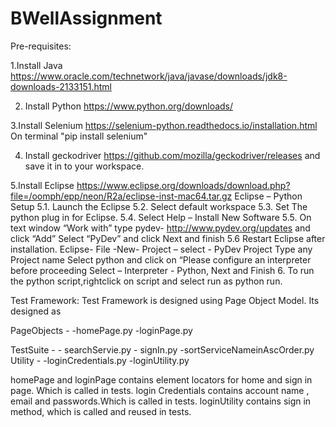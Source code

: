 # BWellAssignment
Pre-requisites:

1.Install Java
https://www.oracle.com/technetwork/java/javase/downloads/jdk8-downloads-2133151.html

2. Install Python
https://www.python.org/downloads/

3.Install Selenium
https://selenium-python.readthedocs.io/installation.html
On terminal "pip install selenium"

4. Install geckodriver
https://github.com/mozilla/geckodriver/releases
and save it in to your workspace.

5.Install Eclipse 
https://www.eclipse.org/downloads/download.php?file=/oomph/epp/neon/R2a/eclipse-inst-mac64.tar.gz
Eclipse – Python Setup
5.1.  Launch the Eclipse
5.2.  Select default workspace
5.3.  Set The python plug in for Eclipse.
5.4.  Select Help – Install New Software 
5.5.  On text window “Work with”
      type pydev-  http://www.pydev.org/updates
      and click “Add”
      Select “PyDev” and click Next and finish
5.6  Restart Eclipse after installation.
      Eclipse- File -New- Project – select - PyDev Project
      Type any Project name
      Select python and click on “Please configure an interpreter before proceeding
      Select – Interpreter - Python, Next and Finish
6. To run the python script,rightclick on script and select run as python run.

Test Framework:
Test Framework is designed using Page Object Model. Its designed as

PageObjects -
            -homePage.py
            -loginPage.py
            
TestSuite -
          - searchServie.py
          - signIn.py
          -sortServiceNameinAscOrder.py
Utility -
         -loginCredentials.py
         -loginUtility.py
         
         
homePage and loginPage contains element locators for home and sign in page. Which is called in tests.
login Credentials contains account name , email and passwords.Which is called in tests.
loginUtility contains sign in method, which is called and reused in tests.


         


      

     



